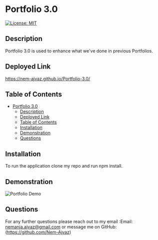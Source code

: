 # Portfolio 3.0

[![License: MIT](https://img.shields.io/badge/License-MIT-yellow.svg)](https://opensource.org/licenses/MIT)

## Description

Portfolio 3.0 is used to enhance what we've done in previous Portfolios.

## Deployed Link

https://nem-ajvaz.github.io/Portfolio-3.0/

## Table of Contents

- [Portfolio 3.0](#portfolio-30)
  - [Description](#description)
  - [Deployed Link](#deployed-link)
  - [Table of Contents](#table-of-contents)
  - [Installation](#installation)
  - [Demonstration](#demonstration)
  - [Questions](#questions)

## Installation

To run the application clone my repo and run npm install.

## Demonstration

![Portfolio Demo](/asset/images/Nem.gif)

## Questions

For any further questions please reach out to my email :Email: nemanja.ajvaz@gmail.com or message me on GitHub:(https://github.com/Nem-Ajvaz)
